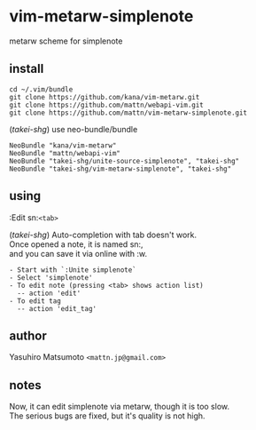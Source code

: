 vim-metarw-simplenote
=====================

metarw scheme for simplenote

install
-------

    cd ~/.vim/bundle
    git clone https://github.com/kana/vim-metarw.git
    git clone https://github.com/mattn/webapi-vim.git
    git clone https://github.com/mattn/vim-metarw-simplenote.git

  (*takei-shg*)
    use neo-bundle/bundle

    NeoBundle "kana/vim-metarw"
    NeoBundle "mattn/webapi-vim"
    NeoBundle "takei-shg/unite-source-simplenote", "takei-shg"
    NeoBundle "takei-shg/vim-metarw-simplenote", "takei-shg"

using
-----

  :Edit sn:`<tab>`


  (*takei-shg*) Auto-completion with tab doesn't work.  
    Once opened a note, it is named sn:<id>,  
    and you can save it via online with :w.  

    - Start with `:Unite simplenote`
    - Select 'simplenote'
    - To edit note (pressing <tab> shows action list)
      -- action 'edit'
    - To edit tag
      -- action 'edit_tag'

author
------

  Yasuhiro Matsumoto `<mattn.jp@gmail.com>`

notes
-----

  Now, it can edit simplenote via metarw, though it is too slow.  
  The serious bugs are fixed, but it's quality is not high.

